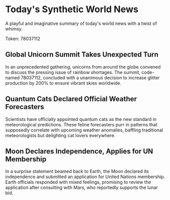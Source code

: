 # Today's Synthetic World News

A playful and imaginative summary of today's world news with a twist of whimsy.

Token: 78037112

## Global Unicorn Summit Takes Unexpected Turn

In an unprecedented gathering, unicorns from around the globe convened to discuss the pressing issue of rainbow shortages. The summit, code-named 78037112, concluded with a unanimous decision to increase glitter production by 200% to ensure vibrant skies worldwide.

## Quantum Cats Declared Official Weather Forecasters

Scientists have officially appointed quantum cats as the new standard in meteorological predictions. These feline forecasters purr in patterns that supposedly correlate with upcoming weather anomalies, baffling traditional meteorologists but delighting cat lovers everywhere.

## Moon Declares Independence, Applies for UN Membership

In a surprise statement beamed back to Earth, the Moon declared its independence and submitted an application for United Nations membership. Earth officials responded with mixed feelings, promising to review the application after consulting with Mars, who reportedly supports the lunar bid.